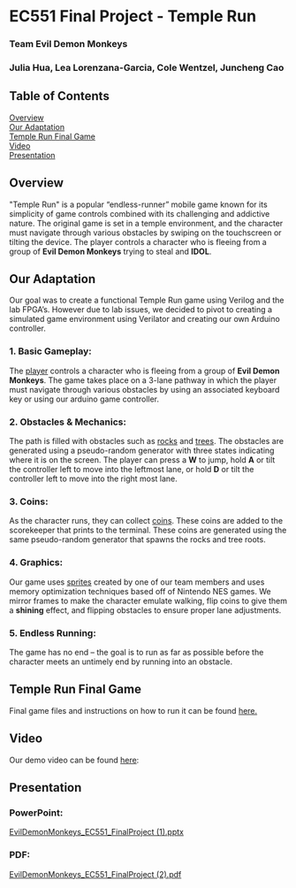 # EC551 Final Project - Temple Run
### Team Evil Demon Monkeys
### Julia Hua, Lea Lorenzana-Garcia, Cole Wentzel, Juncheng Cao

## Table of Contents
[Overview](#Overview)    
[Our Adaptation](#our-adaptation)   
[Temple Run Final Game](#temple-run-final-game)   
[Video](#Video)   
[Presentation](#Presentation)    

## Overview 
"Temple Run" is a popular “endless-runner” mobile game known for its simplicity of game controls combined with its challenging and addictive nature.  The original game is set in a temple environment, and the character must navigate through various obstacles by swiping on the touchscreen or tilting the device. The player controls a character who is fleeing from a group of **Evil Demon Monkeys** trying to steal and **IDOL**.

## Our Adaptation
Our goal was to create a functional Temple Run game using Verilog and the lab FPGA’s. However due to lab issues, we decided to pivot to creating a simulated game environment using Verilator and creating our own Arduino controller. 

### 1. Basic Gameplay:   
The [player](https://github.com/llorenzana/EC551-Temple-Run/blob/01039bae203b92ea97bb5b006a89ae75101e59b7/artwork/runningGuy.png) controls a character who is fleeing from a group of **Evil Demon Monkeys**. The game takes place on a 3-lane pathway in which the player must navigate through various obstacles by using an associated keyboard key or using our arduino game controller.

### 2. Obstacles & Mechanics:      
The path is filled with obstacles such as [rocks](https://github.com/llorenzana/EC551-Temple-Run/blob/ba1a577e85239d2e4d2718023eed6645fe025ff0/artwork/rock.png) and [trees](https://github.com/llorenzana/EC551-Temple-Run/blob/ba1a577e85239d2e4d2718023eed6645fe025ff0/artwork/tree.png). The obstacles are generated using a pseudo-random generator with three states indicating where it is on the screen. The player can press a **W**  to jump, hold **A** or tilt the controller left to move into the leftmost lane, or hold **D** or tilt the controller left to move into the right most lane.

### 3. Coins:      
As the character runs, they can collect [coins](https://github.com/llorenzana/EC551-Temple-Run/blob/ba1a577e85239d2e4d2718023eed6645fe025ff0/artwork/coin.png). These coins are added to the scorekeeper that prints to the terminal. These coins are generated using the same pseudo-random generator that spawns the rocks and tree roots. 

### 4. Graphics:   
Our game uses [sprites](https://github.com/llorenzana/EC551-Temple-Run/tree/ba1a577e85239d2e4d2718023eed6645fe025ff0/artwork) created by one of our team members and uses memory optimization techniques based off  of Nintendo NES games. We mirror frames to make the character emulate walking, flip coins to give them a **shining** effect,  and flipping obstacles to ensure proper lane adjustments. 

### 5. Endless Running:    
The game has no end – the goal is to run as far as possible before the character meets an untimely end by  running into an obstacle.

## Temple Run Final Game

Final game files and instructions on how to run it can be found [here.](https://github.com/llorenzana/EC551-Temple-Run/tree/8493f946432f0184e7320c690e4eb9cdb64fa4bf/TempleRun) 

## Video
Our demo video can be found [here](https://drive.google.com/file/d/1vWfCZZATm9TVDm4s-_InY8upbGKc-1SO/view?usp=sharing):

## Presentation
### PowerPoint:    
[EvilDemonMonkeys_EC551_FinalProject (1).pptx](https://github.com/llorenzana/EC551-Temple-Run/files/13567512/EvilDemonMonkeys_EC551_FinalProject.1.pptx)

### PDF:   
[EvilDemonMonkeys_EC551_FinalProject (2).pdf](https://github.com/llorenzana/EC551-Temple-Run/files/13567506/EvilDemonMonkeys_EC551_FinalProject.2.pdf)
